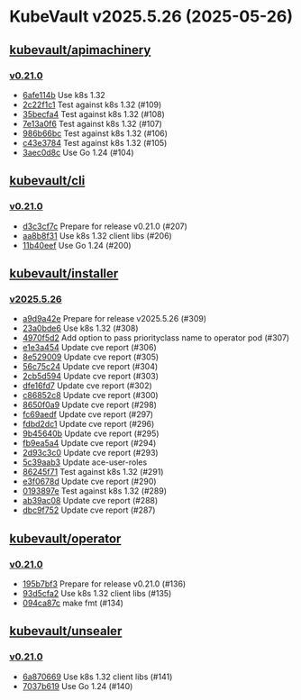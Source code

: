 # KubeVault v2025.5.26 (2025-05-26)


## [kubevault/apimachinery](https://github.com/kubevault/apimachinery)

### [v0.21.0](https://github.com/kubevault/apimachinery/releases/tag/v0.21.0)

- [6afe114b](https://github.com/kubevault/apimachinery/commit/6afe114b) Use k8s 1.32
- [2c22f1c1](https://github.com/kubevault/apimachinery/commit/2c22f1c1) Test against k8s 1.32 (#109)
- [35becfa4](https://github.com/kubevault/apimachinery/commit/35becfa4) Test against k8s 1.32 (#108)
- [7e13a0f6](https://github.com/kubevault/apimachinery/commit/7e13a0f6) Test against k8s 1.32 (#107)
- [986b66bc](https://github.com/kubevault/apimachinery/commit/986b66bc) Test against k8s 1.32 (#106)
- [c43e3784](https://github.com/kubevault/apimachinery/commit/c43e3784) Test against k8s 1.32 (#105)
- [3aec0d8c](https://github.com/kubevault/apimachinery/commit/3aec0d8c) Use Go 1.24 (#104)



## [kubevault/cli](https://github.com/kubevault/cli)

### [v0.21.0](https://github.com/kubevault/cli/releases/tag/v0.21.0)

- [d3c3cf7c](https://github.com/kubevault/cli/commit/d3c3cf7c) Prepare for release v0.21.0 (#207)
- [aa8b8f31](https://github.com/kubevault/cli/commit/aa8b8f31) Use k8s 1.32 client libs (#206)
- [11b40eef](https://github.com/kubevault/cli/commit/11b40eef) Use Go 1.24 (#200)



## [kubevault/installer](https://github.com/kubevault/installer)

### [v2025.5.26](https://github.com/kubevault/installer/releases/tag/v2025.5.26)

- [a9d9a42e](https://github.com/kubevault/installer/commit/a9d9a42e) Prepare for release v2025.5.26 (#309)
- [23a0bde6](https://github.com/kubevault/installer/commit/23a0bde6) Use k8s 1.32 (#308)
- [4970f5d2](https://github.com/kubevault/installer/commit/4970f5d2) Add option to pass priorityclass name to operator pod (#307)
- [e1e3a454](https://github.com/kubevault/installer/commit/e1e3a454) Update cve report (#306)
- [8e529009](https://github.com/kubevault/installer/commit/8e529009) Update cve report (#305)
- [56c75c24](https://github.com/kubevault/installer/commit/56c75c24) Update cve report (#304)
- [2cb5d594](https://github.com/kubevault/installer/commit/2cb5d594) Update cve report (#303)
- [dfe16fd7](https://github.com/kubevault/installer/commit/dfe16fd7) Update cve report (#302)
- [c86852c8](https://github.com/kubevault/installer/commit/c86852c8) Update cve report (#300)
- [8650f0a9](https://github.com/kubevault/installer/commit/8650f0a9) Update cve report (#298)
- [fc69aedf](https://github.com/kubevault/installer/commit/fc69aedf) Update cve report (#297)
- [fdbd2dc1](https://github.com/kubevault/installer/commit/fdbd2dc1) Update cve report (#296)
- [9b45640b](https://github.com/kubevault/installer/commit/9b45640b) Update cve report (#295)
- [fb9ea5a4](https://github.com/kubevault/installer/commit/fb9ea5a4) Update cve report (#294)
- [2d93c3c0](https://github.com/kubevault/installer/commit/2d93c3c0) Update cve report (#293)
- [5c39aab3](https://github.com/kubevault/installer/commit/5c39aab3) Update ace-user-roles
- [86245f71](https://github.com/kubevault/installer/commit/86245f71) Test against k8s 1.32 (#291)
- [e3f0678d](https://github.com/kubevault/installer/commit/e3f0678d) Update cve report (#290)
- [0193897e](https://github.com/kubevault/installer/commit/0193897e) Test against k8s 1.32 (#289)
- [ab39ac08](https://github.com/kubevault/installer/commit/ab39ac08) Update cve report (#288)
- [dbc9f752](https://github.com/kubevault/installer/commit/dbc9f752) Update cve report (#287)



## [kubevault/operator](https://github.com/kubevault/operator)

### [v0.21.0](https://github.com/kubevault/operator/releases/tag/v0.21.0)

- [195b7bf3](https://github.com/kubevault/operator/commit/195b7bf30) Prepare for release v0.21.0 (#136)
- [93d5cfa2](https://github.com/kubevault/operator/commit/93d5cfa20) Use k8s 1.32 client libs (#135)
- [094ca87c](https://github.com/kubevault/operator/commit/094ca87c7) make fmt (#134)



## [kubevault/unsealer](https://github.com/kubevault/unsealer)

### [v0.21.0](https://github.com/kubevault/unsealer/releases/tag/v0.21.0)

- [6a870669](https://github.com/kubevault/unsealer/commit/6a870669) Use k8s 1.32 client libs (#141)
- [7037b619](https://github.com/kubevault/unsealer/commit/7037b619) Use Go 1.24 (#140)



